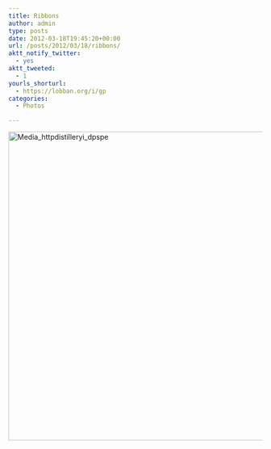 ```yaml
---
title: Ribbons
author: admin
type: posts
date: 2012-03-18T19:45:20+00:00
url: /posts/2012/03/18/ribbons/
aktt_notify_twitter:
  - yes
aktt_tweeted:
  - 1
yourls_shorturl:
  - https://lobban.org/i/gp
categories:
  - Photos

---
```

<div class='posterous_autopost'>
  <a href="http://instagr.am/p/IU3JBmKlt3/"></p> 
  
  <div class='p_embed p_image_embed'>
    <a href="http://getfile3.posterous.com/getfile/files.posterous.com/nonimage/nCublhshJixrhacduAIxsrAuEvdqaeJdHJCvkdFrjhomIzExujzqcaxpqHiJ/media_httpdistilleryi_dpspE.jpg.scaled1000.jpg"><img alt="Media_httpdistilleryi_dpspe" height="612" src="https://getfile3.posterous.com/getfile/files.posterous.com/nonimage/nCublhshJixrhacduAIxsrAuEvdqaeJdHJCvkdFrjhomIzExujzqcaxpqHiJ/media_httpdistilleryi_dpspE.jpg.scaled1000.jpg" width="612" /></a>
  </div>
  
  <p>
    </a></div>